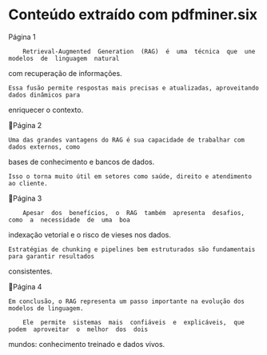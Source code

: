 # Conteúdo extraído com pdfminer.six

Página 1

        Retrieval-Augmented  Generation  (RAG)  é  uma  técnica  que  une  modelos  de  linguagem  natural

com recuperação de informações.

    Essa fusão permite respostas mais precisas e atualizadas, aproveitando dados dinâmicos para

enriquecer o contexto.

Página 2

    Uma das grandes vantagens do RAG é sua capacidade de trabalhar com dados externos, como

bases de conhecimento e bancos de dados.

    Isso o torna muito útil em setores como saúde, direito e atendimento ao cliente.

Página 3

        Apesar  dos  benefícios,  o  RAG  também  apresenta  desafios,  como  a  necessidade  de  uma  boa

indexação vetorial e o risco de vieses nos dados.

    Estratégias de chunking e pipelines bem estruturados são fundamentais para garantir resultados

consistentes.

Página 4

    Em conclusão, o RAG representa um passo importante na evolução dos modelos de linguagem.

        Ele  permite  sistemas  mais  confiáveis  e  explicáveis,  que  podem  aproveitar  o  melhor  dos  dois

mundos: conhecimento treinado e dados vivos.

